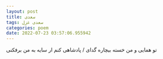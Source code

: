 ```yaml
---
layout: post
title: سعدی
tags: سعدی غزل
categories: poem
date: 2022-07-23 03:57:06.955942
---
```


تو همایی و من خسته بیچاره گدای / پادشاهی کنم ار سایه به من برفکنی